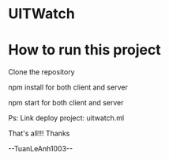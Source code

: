 # UITWatch
# How to run this project

Clone the repository

npm install for both client and server

npm start for both client and server

Ps: Link deploy project: uitwatch.ml

That's all!!! Thanks

--TuanLeAnh1003--

